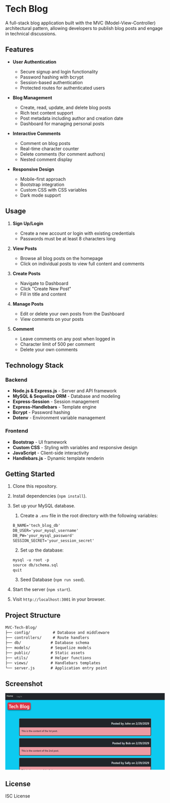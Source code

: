 # Tech Blog

A full-stack blog application built with the MVC (Model-View-Controller) architectural pattern, allowing developers to publish blog posts and engage in technical discussions.

## Features

- **User Authentication**
  - Secure signup and login functionality
  - Password hashing with bcrypt
  - Session-based authentication
  - Protected routes for authenticated users

- **Blog Management**
  - Create, read, update, and delete blog posts
  - Rich text content support
  - Post metadata including author and creation date
  - Dashboard for managing personal posts

- **Interactive Comments**
  - Comment on blog posts
  - Real-time character counter
  - Delete comments (for comment authors)
  - Nested comment display

- **Responsive Design**
  - Mobile-first approach
  - Bootstrap integration
  - Custom CSS with CSS variables
  - Dark mode support

## Usage

1. **Sign Up/Login**
   - Create a new account or login with existing credentials
   - Passwords must be at least 8 characters long

2. **View Posts**
   - Browse all blog posts on the homepage
   - Click on individual posts to view full content and comments

3. **Create Posts**
   - Navigate to Dashboard
   - Click "Create New Post"
   - Fill in title and content

4. **Manage Posts**
   - Edit or delete your own posts from the Dashboard
   - View comments on your posts

5. **Comment**
   - Leave comments on any post when logged in
   - Character limit of 500 per comment
   - Delete your own comments

## Technology Stack

### Backend
- **Node.js & Express.js** - Server and API framework
- **MySQL & Sequelize ORM** - Database and modeling
- **Express-Session** - Session management
- **Express-Handlebars** - Template engine
- **Bcrypt** - Password hashing
- **Dotenv** - Environment variable management

### Frontend
- **Bootstrap** - UI framework
- **Custom CSS** - Styling with variables and responsive design
- **JavaScript** - Client-side interactivity
- **Handlebars.js** - Dynamic template renderin

## Getting Started

1. Clone this repository.
2. Install dependencies (`npm install`).
3. Set up your MySQL database.
    1. Create a `.env` file in the root directory with the following variables:
    ```
    B_NAME='tech_blog_db'
    DB_USER='your_mysql_username'
    DB_PW='your_mysql_password'
    SESSION_SECRET='your_session_secret'
    ```
    2. Set up the database:
    ```
    mysql -u root -p
    source db/schema.sql
    quit
    ```
    3. Seed Database (`npm run seed`).
 
4. Start the server (`npm start`).
5. Visit `http://localhost:3001` in your browser.


## Project Structure

```
MVC-Tech-Blog/
├── config/          # Database and middleware 
├── controllers/     # Route handlers
├── db/             # Database schema
├── models/         # Sequelize models
├── public/         # Static assets
├── utils/          # Helper functions
├── views/          # Handlebars templates
└── server.js       # Application entry point
```
## Screenshot

![1](./public/assets/p14.png)

## License

ISC License

